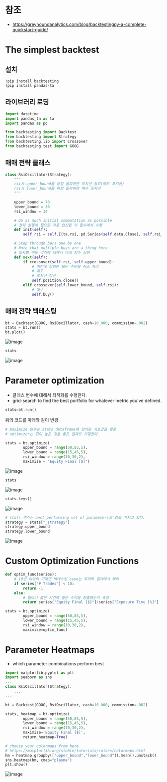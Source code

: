 # 참조
- https://greyhoundanalytics.com/blog/backtestingpy-a-complete-quickstart-guide/

# The simplest backtest
## 설치
```
!pip install backtesting
!pip install pandas-ta

```

## 라이브러리 로딩
```python
import datetime
import pandas_ta as ta
import pandas as pd

from backtesting import Backtest
from backtesting import Strategy
from backtesting.lib import crossover
from backtesting.test import GOOG

```

## 매매 전략 클래스
```python
class RsiOscillator(Strategy):
    """
    rsi가 upper_bound를 상향 돌파하면 포지션 정리(매도 포지션)
    rsi가 lower_bound를 하향 돌파하면 매수 포지션
    """

    upper_bound = 70
    lower_bound = 30
    rsi_window = 14

    # Do as much initial computation as possible
    # 전략 실행에 필요한 각종 연산을 이 함수에서 수행
    def init(self):
        self.rsi = self.I(ta.rsi, pd.Series(self.data.Close), self.rsi_window)

    # Step through bars one by one
    # Note that multiple buys are a thing here
    # 일자별 캔들 각각에 대해서 아래 함수 실행
    def next(self):
        if crossover(self.rsi, self.upper_bound):
            # 이전에 실행한 모든 주문을 취소 처리
            # 매도
            # 포지션 청산
            self.position.close()
        elif crossover(self.lower_bound, self.rsi):
            # 매수
            self.buy()

```

## 매매 전략 백테스팅
```python
bt = Backtest(GOOG, RsiOscillator, cash=10_000, commission=.002)
stats = bt.run()
bt.plot()

```

![image](https://user-images.githubusercontent.com/102650331/181919786-eb8662c1-5512-4fec-890d-6e6fe3afe631.png)

```python
stats

```
![image](https://user-images.githubusercontent.com/102650331/181919823-62292b46-1ee1-45a3-8117-501a2a82f646.png)

# Parameter optimization
- 클래스 변수에 대해서 최적화를 수행한다.
- grid-search to find the best portfolio for whatever metric you've defined.

```python
stats=bt.run()

```
위의 코드를 아래와 같이 변경
```python
# maximize 변수는 stats dataframe에 정의된 지표값을 활용
# optimizer는 값이 높은 것을 좋은 결과로 가정한다.

stats = bt.optimize(
        upper_bound = range(50,85,5),
        lower_bound = range(15,45,5),
        rsi_window = range(10,30,2),
        maximize = "Equity Final [$]")

```


![image](https://user-images.githubusercontent.com/102650331/181920103-fd4fbc34-60eb-43bd-a5dd-d216490cb4b1.png)

```python
stats

```
![image](https://user-images.githubusercontent.com/102650331/181920159-eaecf6bb-5487-4d58-821f-09f28011857e.png)


```python
stats.keys()

```
![image](https://user-images.githubusercontent.com/102650331/181920549-4e5d5e86-b598-4068-8087-d81872dc2290.png)

```python
# stats 변수는 best performing set of parameters의 값을 가지고 있다.
strategy = stats["_strategy"]
strategy.upper_bound
strategy.lower_bound

```
![image](https://user-images.githubusercontent.com/102650331/181920628-b9355499-6821-4f69-af0b-9fc7b32cba16.png)


# Custom Optimization Functions
```python
def optim_func(series):
    # 10번 이하의 거래면 백테스팅 case는 최적화 결과에서 제외
    if series["# Trades"] < 10:
        return -1
    else:
        # 얼마나 짧은 시간에 많은 수익을 창출했는지 측정
        return series["Equity Final [$]"]/series["Exposure Time [%]"]

```

```python
stats = bt.optimize(
        upper_bound = range(50,85,5),
        lower_bound = range(15,45,5),
        rsi_window = range(10,30,2),
        maximize=optim_func)

```

# Parameter Heatmaps
- which parameter combinations perform best

```python
import matplotlib.pyplot as plt
import seaborn as sns
...
class RsiOscillator(Strategy):
    ...
...

bt = Backtest(GOOG, RsiOscillator, cash=10_000, commission=.002)

stats, heatmap = bt.optimize(
        upper_bound = range(50,85,5),
        lower_bound = range(15,45,5),
        rsi_window = range(10,30,2),
        maximize='Equity Final [$]',
        return_heatmap=True)

# choose your colormaps from here
# https://matplotlib.org/stable/tutorials/colors/colormaps.html
hm = heatmap.groupby(["upper_bound","lower_bound"]).mean().unstack()
sns.heatmap(hm, cmap="plasma")
plt.show()

```
![image](https://user-images.githubusercontent.com/102650331/181924528-12fd791f-c41c-42f2-898d-f3ddaed70ce8.png)

